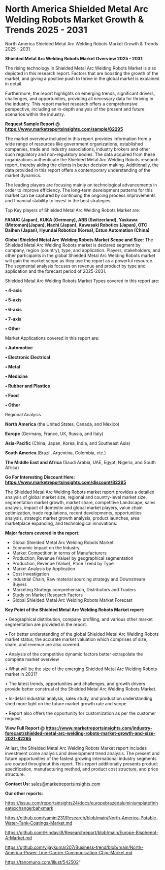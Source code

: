 # North America Shielded Metal Arc Welding Robots Market Growth & Trends 2025 - 2031
North America Shielded Metal Arc Welding Robots Market Growth & Trends 2025 - 2031

<Strong> Shielded Metal Arc Welding Robots Market Overview 2025 - 2031</strong>

The rising technology in Shielded Metal Arc Welding Robots Market is also depicted in this research report. Factors that are boosting the growth of the market, and giving a positive push to thrive in the global market is explained in detail.

Furthermore, the report highlights on emerging trends, significant drivers, challenges, and opportunities, providing all necessary data for thriving in the industry. This report market research offers a comprehensive perspective, including an in-depth analysis of the present and future scenarios within the industry.

<strong>Request Sample Report @ <a href=https://www.marketreportsinsights.com/sample/82295>https://www.marketreportsinsights.com/sample/82295</a></strong>

The market overview included in this report provides information from a wide range of resources like government organizations, established companies, trade and industry associations, industry brokers and other such regulatory and non-regulatory bodies. The data acquired from these organizations authenticate the Shielded Metal Arc Welding Robots research report, thereby aiding the clients in better decision making. Additionally, the data provided in this report offers a contemporary understanding of the market dynamics.

The leading players are focusing mainly on technological advancements in order to improve efficiency. The long-term development patterns for this market can be captured by continuing the ongoing process improvements and financial stability to invest in the best strategies.

Top Key players of Shielded Metal Arc Welding Robots Market are:

<strong>FANUC (Japan), KUKA (Germany), ABB (Switzerland), Yaskawa (Motoman)(Japan), Nachi (Japan), Kawasaki Robotics (Japan), OTC Daihen (Japan), Hyundai Robotics (Korea), Estun Automation (China)</strong>

<strong><b>Global Shielded Metal Arc Welding Robots Market Scope and Size:</b></strong>
The Shielded Metal Arc Welding Robots market is declared segment by company, region (country), type, and application. Players, stakeholders, and other participants in the global Shielded Metal Arc Welding Robots market will gain the market scope as they use the report as a powerful resource. The segmental analysis focuses on revenue and product by type and application and the forecast period of 2025-2031.

Shielded Metal Arc Welding Robots Market Types covered in this report are:

<strong>• 4-axis

• 5-axis

• 6-axis

• 7-axis

• Other</strong>

Market Applications covered in this report are:

<strong>• Automotive

• Electronic Electrical

• Metal

• Medicine

• Rubber and Plastics

• Food

• Other</strong> 

Regional Analysis

<strong>North America</strong> (the United States, Canada, and Mexico)

<strong>Europe</strong> (Germany, France, UK, Russia, and Italy)

<strong>Asia-Pacific</strong> (China, Japan, Korea, India, and Southeast Asia)

<strong>South America</strong> (Brazil, Argentina, Colombia, etc.)

<strong>The Middle East and Africa</strong> (Saudi Arabia, UAE, Egypt, Nigeria, and South Africa)

<strong>Go For Interesting Discount Here: <a href=https://www.marketreportsinsights.com/discount/82295>https://www.marketreportsinsights.com/discount/82295</a></strong>

The Shielded Metal Arc Welding Robots market report provides a detailed analysis of global market size, regional and country-level market size, segmentation market growth, market share, competitive Landscape, sales analysis, impact of domestic and global market players, value chain optimization, trade regulations, recent developments, opportunities analysis, strategic market growth analysis, product launches, area marketplace expanding, and technological innovations.

<strong><b>Major factors covered in the report:</b></strong>
<ul>
  <li>Global Shielded Metal Arc Welding Robots Market </li>
  <li>Economic Impact on the Industry</li>
  <li>Market Competition in terms of Manufacturers</li>
  <li>Production, Revenue (Value) by geographical segmentation</li>
  <li>Production, Revenue (Value), Price Trend by Type</li>
  <li>Market Analysis by Application</li>
  <li>Cost Investigation</li>
  <li>Industrial Chain, Raw material sourcing strategy and Downstream Buyers</li>
  <li>Marketing Strategy comprehension, Distributors and Traders</li>
  <li>Study on Market Research Factors</li>
  <li>Global Shielded Metal Arc Welding Robots Market Forecast</li>
</ul>

<strong><b>Key Point of the Shielded Metal Arc Welding Robots Market report:</b></strong>

• Geographical distribution, company profiling, and various other market segmentation are provided in the report.

• For better understanding of the global Shielded Metal Arc Welding Robots market status, the accurate market valuation which comprises of size, share, and revenue are also covered.

• Analysis of the competitive dynamic factors better extrapolate the complete market overview

• What will be the size of the emerging Shielded Metal Arc Welding Robots market in 2031?

• The latest trends, opportunities and challenges, and growth drivers provide better construal of the Shielded Metal Arc Welding Robots Market.

• In-detail industrial analysis, sales study, and production understanding shed more light on the future market growth rate and scope.

• Report also offers the opportunity for customization as per the customer request.

<strong><b>View Full Report @ <a href=https://www.marketreportsinsights.com/industry-forecast/shielded-metal-arc-welding-robots-market-growth-and-size-2021-82295>https://www.marketreportsinsights.com/industry-forecast/shielded-metal-arc-welding-robots-market-growth-and-size-2021-82295</a></b></strong>


At last, the Shielded Metal Arc Welding Robots Market report includes investment come analysis and development trend analysis. The present and future opportunities of the fastest growing international industry segments are coated throughout this report. This report additionally presents product specification, manufacturing method, and product cost structure, and price structure.

<strong>Contact Us:</strong>
sales@marketreportsinsights.com

<strong>Our other reports:</strong>

<a href=https://issuu.com/reportsinsights24/docs/europebrazedaluminiumplatefinheatexchangerbahxmark>https://issuu.com/reportsinsights24/docs/europebrazedaluminiumplatefinheatexchangerbahxmark</a>

<a href=https://github.com/yamini231/Research/blob/main/North-America-Potable-Water-Tank-Coatings-Market.md>https://github.com/yamini231/Research/blob/main/North-America-Potable-Water-Tank-Coatings-Market.md</a>

<a href=https://github.com/Hindavii9/Researchreport/blob/main/Europe-Bisphenol-A-Market.md>https://github.com/Hindavii9/Researchreport/blob/main/Europe-Bisphenol-A-Market.md</a>

<a href=https://github.com/vijaykumar207/Business-trend/blob/main/North-America-Power-Line-Carrier-Communication-Chip-Market.md>https://github.com/vijaykumar207/Business-trend/blob/main/North-America-Power-Line-Carrier-Communication-Chip-Market.md</a>

<a href=https://tanomuno.com/illust/542502>https://tanomuno.com/illust/542502</a>"
